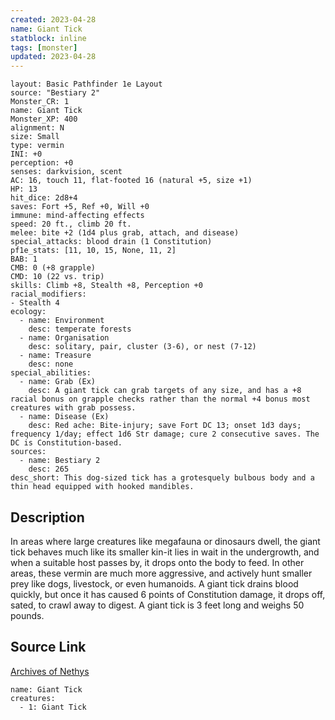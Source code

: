 ```yaml
---
created: 2023-04-28
name: Giant Tick
statblock: inline
tags: [monster]
updated: 2023-04-28
---
```

```statblock
layout: Basic Pathfinder 1e Layout
source: "Bestiary 2"
Monster_CR: 1
name: Giant Tick
Monster_XP: 400
alignment: N
size: Small
type: vermin
INI: +0
perception: +0
senses: darkvision, scent
AC: 16, touch 11, flat-footed 16 (natural +5, size +1)
HP: 13
hit_dice: 2d8+4
saves: Fort +5, Ref +0, Will +0
immune: mind-affecting effects
speed: 20 ft., climb 20 ft.
melee: bite +2 (1d4 plus grab, attach, and disease)
special_attacks: blood drain (1 Constitution)
pf1e_stats: [11, 10, 15, None, 11, 2]
BAB: 1
CMB: 0 (+8 grapple)
CMD: 10 (22 vs. trip)
skills: Climb +8, Stealth +8, Perception +0
racial_modifiers:
- Stealth 4
ecology:
  - name: Environment
    desc: temperate forests
  - name: Organisation
    desc: solitary, pair, cluster (3-6), or nest (7-12)
  - name: Treasure
    desc: none
special_abilities:
  - name: Grab (Ex)
    desc: A giant tick can grab targets of any size, and has a +8 racial bonus on grapple checks rather than the normal +4 bonus most creatures with grab possess.
  - name: Disease (Ex)
    desc: Red ache: Bite-injury; save Fort DC 13; onset 1d3 days; frequency 1/day; effect 1d6 Str damage; cure 2 consecutive saves. The DC is Constitution-based.
sources:
  - name: Bestiary 2
    desc: 265
desc_short: This dog-sized tick has a grotesquely bulbous body and a thin head equipped with hooked mandibles.
```
## Description
In areas where large creatures like megafauna or dinosaurs dwell, the giant tick behaves much like its smaller kin-it lies in wait in the undergrowth, and when a suitable host passes by, it drops onto the body to feed. In other areas, these vermin are much more aggressive, and actively hunt smaller prey like dogs, livestock, or even humanoids. A giant tick drains blood quickly, but once it has caused 6 points of Constitution damage, it drops off, sated, to crawl away to digest. A giant tick is 3 feet long and weighs 50 pounds.
## Source Link
[Archives of Nethys](https://aonprd.com/MonsterDisplay.aspx?ItemName=Giant%20Tick)
```encounter-table
name: Giant Tick
creatures:
  - 1: Giant Tick
```
